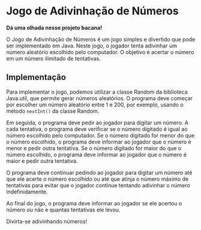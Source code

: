 # Jogo de Adivinhação de Números

**Dá uma olhada nesse projeto bacana!**

O Jogo de Adivinhação de Números é um jogo simples e divertido que pode ser implementado em Java. Neste jogo, o jogador tenta adivinhar um número aleatório escolhido pelo computador. O objetivo é acertar o número em um número ilimitado de tentativas.

## Implementação

Para implementar o jogo, podemos utilizar a classe Random da biblioteca Java.util, que permite gerar números aleatórios. O programa deve começar por escolher um número aleatório entre 1 e 200, por exemplo, usando o método `nextInt()` da classe Random.

Em seguida, o programa deve pedir ao jogador para digitar um número. A cada tentativa, o programa deve verificar se o número digitado é igual ao número escolhido pelo computador. Se o número digitado for menor do que o número escolhido, o programa deve informar ao jogador que o número é menor e pedir outra tentativa. Se o número digitado for maior do que o número escolhido, o programa deve informar ao jogador que o número é maior e pedir outra tentativa.

O programa deve continuar pedindo ao jogador para digitar um número até que ele acerte o número escolhido ou até que atinja o número máximo de tentativas para evitar que o jogador continue tentando adivinhar o número indefinidamente.

Ao final do jogo, o programa deve informar ao jogador se ele acertou o número ou não e quantas tentativas ele levou.

Divirta-se adivinhando números!
